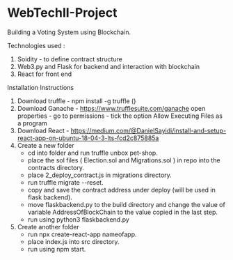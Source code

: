 # WebTechII-Project
Building a Voting System using Blockchain.

Technologies used :
1) Soidity - to define contract structure
2) Web3.py and Flask for backend and interaction with blockchain
3) React for front end


Installation Instructions

1) Download truffle - npm install -g truffle ()
2) Download Ganache - https://www.trufflesuite.com/ganache 
      open properties - go to permissions - tick the option Allow Executing Files as a program
3) Download React - https://medium.com/@DanielSayidi/install-and-setup-react-app-on-ubuntu-18-04-3-lts-fcd2c875885a
4) Create a new folder
      - cd into folder and run truffle unbox pet-shop.
      - place the sol files ( Election.sol and Migrations.sol ) in repo into the contracts directory.
      - place 2_deploy_contract.js in migrations directory.
      - run truffle migrate --reset.
      - copy and save the contract address under deploy (will be used in flask backend).
      - move flaskbackend.py to the build directory and change the value of variable AddressOfBlockChain to the value copied          in the last step.
      - run using python3 flaskbackend.py
 5) Create another folder
       - run npx create-react-app nameofapp.
       - place index.js into src directory.
       - run using npm start.
      

